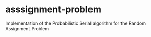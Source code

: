 # asssignment-problem
Implementation of the Probabilistic Serial algorithm for the Random Assignment Problem
